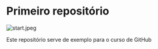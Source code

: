 # Primeiro repositório

![start.jpeg](Início)

Este repositório serve de exemplo para o curso de GitHub
